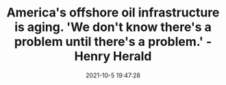 ---
"title": "America's offshore oil infrastructure is aging. 'We don't know there's a problem until there's a problem.' - Henry Herald"
"date": "2021-10-5 19:47:28"
"feed_name": "GOOGLENEWSDRILLING"
"feed_website": "https://news.google.com/search?q=drilling%2Bincident&hl=en-US&gl=US&ceid=US:en"
"feed_rss": "https://news.google.com/rss/search?q=drilling%2Bincident&hl=en-US&gl=US&ceid=US:en"
"link": "https://www.henryherald.com/news/americas-offshore-oil-infrastructure-is-aging-we-dont-know-theres-a-problem-until-theres-a/article_33719b2b-8ea1-56b5-821e-bc37a22dddc3.html"
"source": "{'href': 'https://www.henryherald.com', 'title': 'Henry Herald'}"
"file": "_posts/2021-1-1-8b79f613f1efacc19f9904a7ed55720e394a90d7.md"
"accident": "0"
"drilling": "0"
"dead": "0"
"injured": "0"
"arrested": "0"
"place": "unknown place"
"where": "unknown site"
"causes": "unknown"
"place_uri": "unknown place"
---